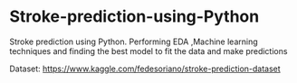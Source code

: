 # Stroke-prediction-using-Python
Stroke prediction using Python. Performing EDA ,Machine learning techniques and finding the best model to fit the data and make predictions

Dataset: https://www.kaggle.com/fedesoriano/stroke-prediction-dataset
